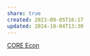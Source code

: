 ```yaml
---
share: true
created: 2023-09-05T16:17
updated: 2024-10-04T13:30
---
```

[CORE Econ](https://www.core-econ.org)
